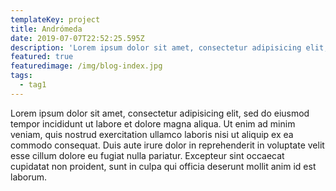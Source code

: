 ```yaml
---
templateKey: project
title: Andrómeda
date: 2019-07-07T22:52:25.595Z
description: 'Lorem ipsum dolor sit amet, consectetur adipisicing elit, sed do eiusmod.'
featured: true
featuredimage: /img/blog-index.jpg
tags:
  - tag1
---
```

Lorem ipsum dolor sit amet, consectetur adipisicing elit, sed do eiusmod tempor incididunt ut labore et dolore magna aliqua. Ut enim ad minim veniam, quis nostrud exercitation ullamco laboris nisi ut aliquip ex ea commodo consequat. Duis aute irure dolor in reprehenderit in voluptate velit esse cillum dolore eu fugiat nulla pariatur. Excepteur sint occaecat cupidatat non proident, sunt in culpa qui officia deserunt mollit anim id est laborum.
